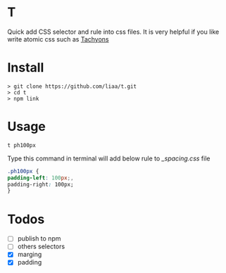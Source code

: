 # T
Quick add CSS selector and rule into css files. It is very helpful if you 
like write atomic css such as [Tachyons](http://tachyons.io)

# Install

    > git clone https://github.com/liaa/t.git
    > cd t
    > npm link

# Usage

    t ph100px

Type this command in terminal will add below rule to *_spacing.css* file

```css
.ph100px {
padding-left: 100px;,
padding-right: 100px;
}

```

# Todos

- [ ] publish to npm
- [ ] others selectors
- [x] marging
- [x] padding
